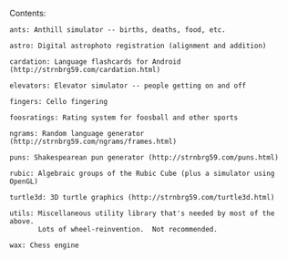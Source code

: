 Contents:

    ants: Anthill simulator -- births, deaths, food, etc.

    astro: Digital astrophoto registration (alignment and addition)

    cardation: Language flashcards for Android (http://strnbrg59.com/cardation.html)

    elevators: Elevator simulator -- people getting on and off

    fingers: Cello fingering

    foosratings: Rating system for foosball and other sports

    ngrams: Random language generator (http://strnbrg59.com/ngrams/frames.html)

    puns: Shakespearean pun generator (http://strnbrg59.com/puns.html)

    rubic: Algebraic groups of the Rubic Cube (plus a simulator using OpenGL)

    turtle3d: 3D turtle graphics (http://strnbrg59.com/turtle3d.html)

    utils: Miscellaneous utility library that's needed by most of the above.
           Lots of wheel-reinvention.  Not recommended.

    wax: Chess engine

